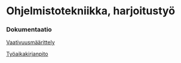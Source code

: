 <h1>Ohjelmistotekniikka, harjoitustyö</h1>

<h3>Dokumentaatio</h3>

<a href="https://github.com/Jimmeeee/ot-harjoitustyo/blob/master/Minesweeper/dokumentaatio/vaativuusmaarittely.md">Vaativuusmäärittely</a>

<a href="https://github.com/Jimmeeee/ot-harjoitustyo/blob/master/Minesweeper/dokumentaatio/tyoaikakirjanpito.md">Työaikakirjanpito</a>

